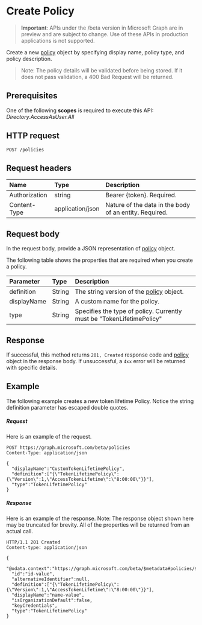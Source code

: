 # Create Policy

> **Important**: APIs under the /beta version in Microsoft Graph are in preview and are subject to change. Use of these APIs in production applications is not supported.

Create a new [policy](../resources/policy.md) object by specifying display name, policy type, and policy description.

>Note: The policy details will be validated before being stored. If it does not pass validation, a 400 Bad Request will be returned.

## Prerequisites
One of the following **scopes** is required to execute this API:
*Directory.AccessAsUser.All*
## HTTP request

```http
POST /policies
```
## Request headers
| Name       | Type | Description|
|:---------------|:--------|:----------|
| Authorization  | string  | Bearer {token}. Required. |
| Content-Type | application/json  | Nature of the data in the body of an entity. Required. |

## Request body
In the request body, provide a JSON representation of [policy](../resources/policy.md) object.

The following table shows the properties that are required when you create a policy.

| Parameter	   | Type	|Description|
|:---------------|:--------|:----------|
|definition|String|The string version of the [policy](../resources/policy.md) object.|
|displayName|String|A custom name for the policy.|
|type|String|Specifies the type of policy. Currently must be "TokenLifetimePolicy"|

## Response

If successful, this method returns `201, Created` response code and [policy](../resources/policy.md) object in the response body. If unsuccessful, a `4xx` error will be returned with specific details.  

## Example
The following example creates a new token lifetime Policy. Notice the string definition parameter
has escaped double quotes.

##### Request
Here is an example of the request.

```http
POST https://graph.microsoft.com/beta/policies
Content-Type: application/json

{
  "displayName":"CustomTokenLifetimePolicy",
  "definition":["{\"TokenLifetimePolicy\":{\"Version\":1,\"AccessTokenLifetime\":\"8:00:00\"}}"],
  "type":"TokenLifetimePolicy"
}
```

##### Response
Here is an example of the response. Note: The response object shown here may be truncated for brevity. All of the properties will be returned from an actual call.

```http
HTTP/1.1 201 Created
Content-type: application/json

{
  "@odata.context":"https://graph.microsoft.com/beta/$metadata#policies/$entity",
  "id":"id-value",
  "alternativeIdentifier":null,
  "definition":["{\"TokenLifetimePolicy\":{\"Version\":1,\"AccessTokenLifetime\":\"8:00:00\"}}"],
  "displayName":"name-value",
  "isOrganizationDefault":false,
  "keyCredentials",
  "type":"TokenLifetimePolicy"
}

```

<!-- uuid: 8fcb5dbc-d5aa-4681-8e31-b001d5168d79
2015-10-25 14:57:30 UTC -->
<!-- {
  "type": "#page.annotation",
  "description": "message: createReply",
  "keywords": "",
  "section": "documentation",
  "tocPath": ""
}-->
